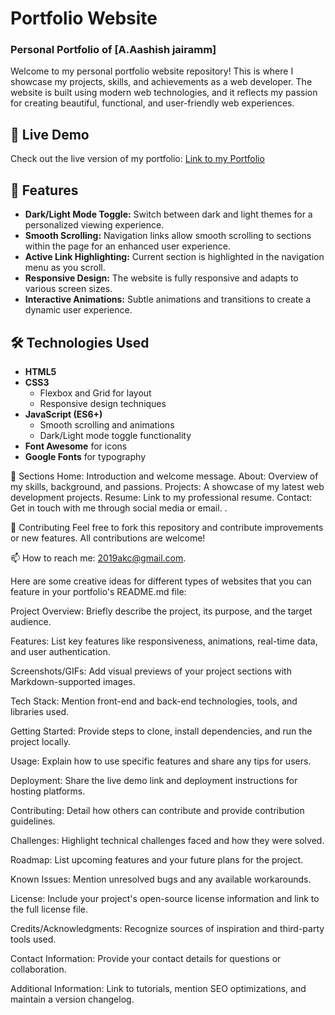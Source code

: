 # Portfolio Website

### Personal Portfolio of [A.Aashish jairamm]

Welcome to my personal portfolio website repository! This is where I showcase my projects, skills, and achievements as a web developer. The website is built using modern web technologies, and it reflects my passion for creating beautiful, functional, and user-friendly web experiences.

## 🚀 Live Demo

Check out the live version of my portfolio: [Link to my Portfolio](http://127.0.0.1:5500/html-css-javascript-projects-main/Portfolio-website/index.html)

## 🌟 Features

- **Dark/Light Mode Toggle:** Switch between dark and light themes for a personalized viewing experience.
- **Smooth Scrolling:** Navigation links allow smooth scrolling to sections within the page for an enhanced user experience.
- **Active Link Highlighting:** Current section is highlighted in the navigation menu as you scroll.
- **Responsive Design:** The website is fully responsive and adapts to various screen sizes.
- **Interactive Animations:** Subtle animations and transitions to create a dynamic user experience.

## 🛠️ Technologies Used

- **HTML5**
- **CSS3**
  - Flexbox and Grid for layout
  - Responsive design techniques
- **JavaScript (ES6+)**
  - Smooth scrolling and animations
  - Dark/Light mode toggle functionality
- **Font Awesome** for icons
- **Google Fonts** for typography


🎯 Sections
Home: Introduction and welcome message.
About: Overview of my skills, background, and passions.
Projects: A showcase of my latest web development projects.
Resume: Link to my professional resume.
Contact: Get in touch with me through social media or email.
.

🤝 Contributing
Feel free to fork this repository and contribute improvements or new features. All contributions are welcome!

 📫 How to reach me: 2019akc@gmail.com.

Here are some creative ideas for different types of websites that you can feature in your portfolio's README.md file:

Project Overview: Briefly describe the project, its purpose, and the target audience.

Features: List key features like responsiveness, animations, real-time data, and user authentication.

Screenshots/GIFs: Add visual previews of your project sections with Markdown-supported images.

Tech Stack: Mention front-end and back-end technologies, tools, and libraries used.

Getting Started: Provide steps to clone, install dependencies, and run the project locally.

Usage: Explain how to use specific features and share any tips for users.

Deployment: Share the live demo link and deployment instructions for hosting platforms.

Contributing: Detail how others can contribute and provide contribution guidelines.

Challenges: Highlight technical challenges faced and how they were solved.

Roadmap: List upcoming features and your future plans for the project.

Known Issues: Mention unresolved bugs and any available workarounds.

License: Include your project's open-source license information and link to the full license file.

Credits/Acknowledgments: Recognize sources of inspiration and third-party tools used.

Contact Information: Provide your contact details for questions or collaboration.

Additional Information: Link to tutorials, mention SEO optimizations, and maintain a version changelog.

